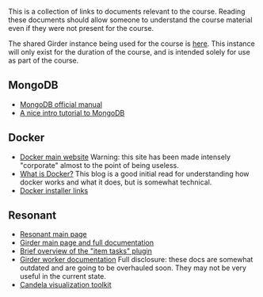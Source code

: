 This is a collection of links to documents relevant to the course. Reading these documents should allow
someone to understand the course material even if they were not present for the course.

The shared Girder instance being used for the course is [here](http://34.229.214.79/). This instance will only exist for the duration
of the course, and is intended solely for use as part of the course.

## MongoDB

* [MongoDB official manual](https://docs.mongodb.com/manual/)
* [A nice intro tutorial to MongoDB](https://www.tutorialspoint.com/mongodb/index.htm)

## Docker

* [Docker main website](https://www.docker.com/) Warning: this site has been made intensely "corporate" almost to the point of being useless.
* [What is Docker?](https://devopscube.com/what-is-docker/) This blog is a good initial read for understanding how docker works and what it does, but is somewhat technical.
* [Docker installer links](https://store.docker.com/search?type=edition&offering=community)

## Resonant

* [Resonant main page](http://resonant.kitware.com/)
* [Girder main page and full documentation](http://girder.readthedocs.io/en/latest/)
* [Brief overview of the "item tasks" plugin](http://girder.readthedocs.io/en/latest/plugins.html#item-tasks)
* [Girder worker documentation](http://girder-worker.readthedocs.io/en/latest/) Full disclosure: these docs are somewhat outdated and are going to be overhauled soon. They may not be very useful in the current state.
* [Candela visualization toolkit](http://candela.readthedocs.io/en/latest/)
